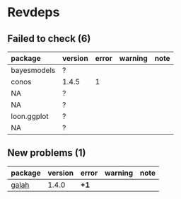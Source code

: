 # Revdeps

## Failed to check (6)

|package     |version |error |warning |note |
|:-----------|:-------|:-----|:-------|:----|
|bayesmodels |?       |      |        |     |
|conos       |1.4.5   |1     |        |     |
|NA          |?       |      |        |     |
|NA          |?       |      |        |     |
|loon.ggplot |?       |      |        |     |
|NA          |?       |      |        |     |

## New problems (1)

|package                    |version |error  |warning |note |
|:--------------------------|:-------|:------|:-------|:----|
|[galah](problems.md#galah) |1.4.0   |__+1__ |        |     |

